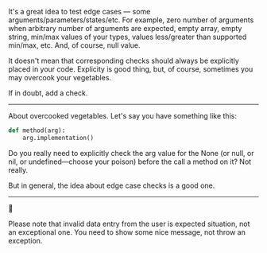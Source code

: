 It's a great idea to test edge cases — some arguments/parameters/states/etc. For example, zero number of arguments when arbitrary number of arguments are expected, empty array, empty string, min/max values of your types, values less/greater than supported min/max, etc. And, of course, null value. 

It doesn't mean that corresponding checks should always be explicitly placed in your code. Explicity is good thing, but, of course, sometimes you may overcook your vegetables. 

If in doubt, add a check. 


---


About overcooked vegetables. Let's say you have something like this:
```python
def method(arg):
    arg.implementation()
```

Do you really need to explicitly check the arg value for the None (or null, or nil, or undefined—choose your poison) before the call a method on it? Not really.

But in general, the idea about edge case checks is a good one.

--- 
🧠

Please note that invalid data entry from the user is expected situation, not an exceptional one. You need to show some nice message, not throw an exception.
